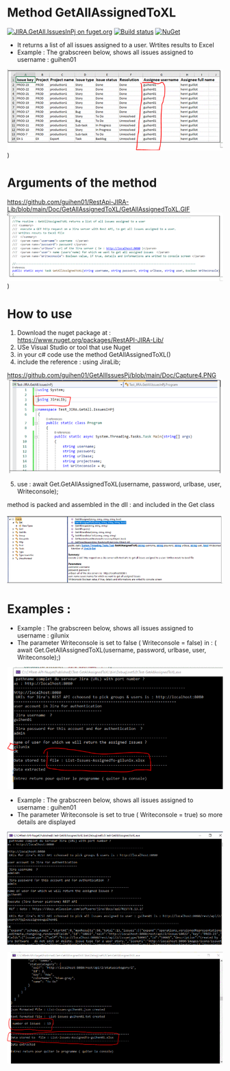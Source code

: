 # Method GetAllAssignedToXL
 [![JIRA.GetAll.IssuesInPj on fuget.org](https://www.fuget.org/packages/JIRA.GetAll.IssuesInPj/badge.svg)](https://www.fuget.org/packages/JIRA.GetAll.IssuesInPj)
[![Build status](https://ci.appveyor.com/api/projects/status/t25pekb23qqorbym?svg=true)](https://ci.appveyor.com/project/guihen01/getallissuespj)
[![NuGet](https://img.shields.io/nuget/v/JIRA.GetAll.IssuesInPj.svg)](https://www.nuget.org/packages/JIRA.GetAll.IssuesInPj/)

* It returns a list of all issues assigned to a user. Wrtites results to Excel
* Example : The grabscreen below, shows all issues assigned to username : guihen01

![alt text](https://github.com/guihen01/RestApi-JIRA-Lib/blob/main/Doc/GetAllAssignedToXL/GetAllAssignedToXL-example1.GIF  "Logo Title Text 1"))

# Arguments of the method

https://github.com/guihen01/RestApi-JIRA-Lib/blob/main/Doc/GetAllAssignedToXL/GetAllAssignedToXL.GIF
![alt text](https://github.com/guihen01/RestApi-JIRA-Lib/blob/main/Doc/GetAllAssignedToXL/GetAllAssignedToXL.GIF  "Logo Title Text 1"))

# How to use

1. Download the nuget package at : https://www.nuget.org/packages/RestAPI-JIRA-Lib/
2. USe Visual Studio or tool that use Nuget 
3. in your c# code use the method GetAllAssignedToXL()
4. include the reference :   using JiraLib;

https://github.com/guihen01/GetAllIssuesPj/blob/main/Doc/Capture4.PNG
![alt text]( https://github.com/guihen01/GetAllIssuesPj/blob/main/Doc/Capture4.PNG "Logo Title Text 1")

5. use : await Get.GetAllAssignedToXL(username, password, urlbase, user, Writeconsole);

method is packed and assembled in the dll : and included in the Get class

![alt text]( https://github.com/guihen01/RestApi-JIRA-Lib/blob/main/Doc/GetAllAssignedToXL/GetAllAssignedToXL-objectview.GIF "Logo Title Text 1")

# Examples  :
* Example : The grabscreen below, shows all issues assigned to username : gilunix
* The parameter Writeconsole is set to false ( Writeconsole = false) in : ( await Get.GetAllAssignedToXL(username, password, urlbase, user, Writeconsole);)

![alt text]( https://github.com/guihen01/RestApi-JIRA-Lib/blob/main/Doc/GetAllAssignedToXL/run-3.GIF "Logo Title Text 1")

* Example : The grabscreen below, shows all issues assigned to username : guihen01
* The parameter Writeconsole is set to true ( Writeconsole = true) so more details are displayed 

![alt text](https://github.com/guihen01/RestApi-JIRA-Lib/blob/main/Doc/GetAllAssignedToXL/run-1.GIF  "Logo Title Text 1")

![alt text](https://github.com/guihen01/RestApi-JIRA-Lib/blob/main/Doc/GetAllAssignedToXL/run-2.GIF  "Logo Title Text 1")




